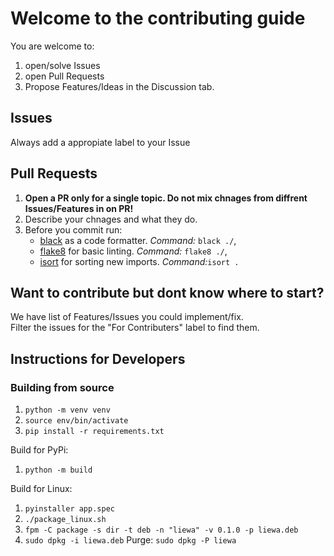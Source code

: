 # Welcome to the contributing guide
You are welcome to:
1. open/solve Issues
2. open Pull Requests
3. Propose Features/Ideas in the Discussion tab.

## Issues
Always add a appropiate label to your Issue

## Pull Requests
1. **Open a PR only for a single topic. Do not mix chnages from diffrent Issues/Features in on PR!**
2. Describe your chnages and what they do.
3. Before you commit run:
    * [black](https://github.com/psf/black) as a code formatter. *Command:* `black ./`,
    * [flake8](https://flake8.pycqa.org/en/latest/) for basic linting. *Command:* `flake8 ./`,
    * [isort](https://pycqa.github.io/isort/) for sorting new imports. *Command:*`isort .`

## Want to contribute but dont know where to start?
We have list of Features/Issues you could implement/fix.\
Filter the issues for the "For Contributers" label to find them.


## Instructions for Developers

### Building from source

1. `python -m venv venv`
2. `source env/bin/activate`
3. `pip install -r requirements.txt`

Build for PyPi:
1. `python -m build`

Build for Linux:
1. `pyinstaller app.spec`
2. `./package_linux.sh`
3. `fpm -C package -s dir -t deb -n "liewa" -v 0.1.0 -p liewa.deb`
4. `sudo dpkg -i liewa.deb`
Purge: `sudo dpkg -P liewa`